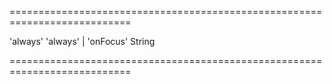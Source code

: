 <!--**
/*-------------------------------------------
    Auto-generated file. Do not modify.
-------------------------------------------

**-->
===========================================================================
<!--default-->'always'<!--/default-->
<!--acceptValues-->'always' | 'onFocus'<!--/acceptValues-->
<!--type-->String<!--/type-->
===========================================================================

<!--shortDescription-->

<!--/shortDescription-->

<!--fullDescription-->

<!--/fullDescription-->
